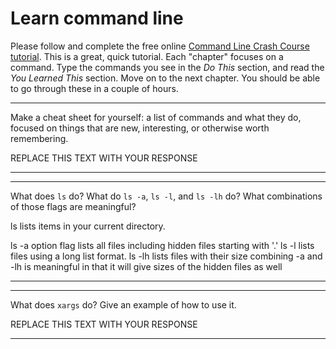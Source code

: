 # Learn command line

Please follow and complete the free online [Command Line Crash Course
tutorial](http://cli.learncodethehardway.org/book/). This is a great,
quick tutorial. Each "chapter" focuses on a command. Type the commands
you see in the _Do This_ section, and read the _You Learned This_
section. Move on to the next chapter. You should be able to go through
these in a couple of hours.


---

Make a cheat sheet for yourself: a list of commands and what they do, focused on things that are new, interesting, or otherwise worth remembering.

REPLACE THIS TEXT WITH YOUR RESPONSE

---


---

What does `ls` do? What do `ls -a`, `ls -l`, and `ls -lh` do? What combinations of those flags are meaningful?

ls lists items in your current directory. 

ls -a option flag lists all files including hidden files starting with '.'
ls -l lists files using a long list format.
ls -lh lists files with their size
combining -a and -lh is meaningful in that it will give sizes of the hidden files as well

---


---

What does `xargs` do? Give an example of how to use it.

REPLACE THIS TEXT WITH YOUR RESPONSE

---
